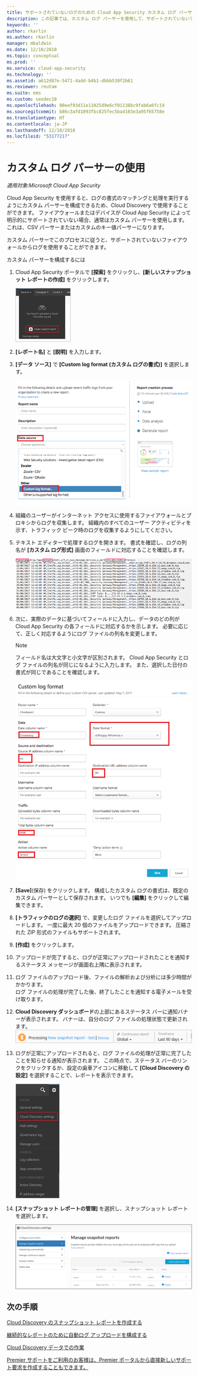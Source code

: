 ```yaml
---
title: サポートされていないログのための Cloud App Security カスタム ログ パーサー
description: この記事では、カスタム ログ パーサーを使用して、サポートされていないデバイスのログを Cloud App Security にアップロードする方法について説明します。
keywords: ''
author: rkarlin
ms.author: rkarlin
manager: mbaldwin
ms.date: 12/10/2018
ms.topic: conceptual
ms.prod: ''
ms.service: cloud-app-security
ms.technology: ''
ms.assetid: a612d87e-5471-4add-b4b1-dbbb530f2b61
ms.reviewer: reutam
ms.suite: ems
ms.custom: seodec18
ms.openlocfilehash: 80eef93d11e11025d9e6cf01138bc9fab6a6fc19
ms.sourcegitcommit: b86c3afd1093fbc825fec5ba4103e3a95f65758e
ms.translationtype: HT
ms.contentlocale: ja-JP
ms.lasthandoff: 12/10/2018
ms.locfileid: "53177217"
---
```

# <a name="use-a-custom-log-parser"></a>カスタム ログ パーサーの使用

*適用対象:Microsoft Cloud App Security*

Cloud App Security を使用すると、ログの書式のマッチングと処理を実行するようにカスタム パーサーを構成できるため、Cloud Discovery で使用することができます。 ファイアウォールまたはデバイスが Cloud App Security によって明示的にサポートされていない場合、通常はカスタム パーサーを使用します。 これは、CSV パーサーまたはカスタムのキー値パーサーになります。

カスタム パーサーでこのプロセスに従うと、サポートされていないファイアウォールからログを使用することができます。 


 
カスタム パーサーを構成するには
1. Cloud App Security ポータルで **[探索]** をクリックし、**[新しいスナップショット レポートの作成]** をクリックします。  
  
   ![新しいスナップショット レポートを作成する](./media/create-new-snapshot-report.png)
     
2. **[レポート名]** と **[説明]** を入力します。
  
3. **[データ ソース]** で **[Custom log format (カスタム ログの書式)]** を選択します。  

    ![新しいスナップショット レポート](./media/custom-log-upload.png)   

4. 組織のユーザーがインターネット アクセスに使用するファイアウォールとプロキシからログを収集します。 組織内のすべてのユーザー アクティビティを示す、トラフィック ピーク時のログを収集するようにしてください。 

5. テキスト エディターで処理するログを開きます。 書式を確認し、ログの列名が **[カスタム ログ形式]** 画面のフィールドに対応することを確認します。

   ![カスタム ログ パーサー](./media/log-data.png) 

6. 次に、実際のデータに基づいてフィールドに入力し、データのどの列が Cloud App Security の各フィールドに対応するかを示します。 必要に応じて、正しく対応するようにログ ファイルの列名を変更します。
  
   > [!NOTE]
    > フィールド名は大文字と小文字が区別されます。 Cloud App Security とログ ファイルの列名が同じになるように入力します。 また、選択した日付の書式が同じであることを確認します。

   ![カスタム ログ パーサー](./media/custom-log-parser.png) 


7. **[Save]**(保存) をクリックします。 構成したカスタム ログの書式は、既定のカスタム パーサーとして保存されます。 いつでも **[編集]** をクリックして編集できます。

8. **[トラフィックのログの選択]** で、変更したログ ファイルを選択してアップロードします。 一度に最大 20 個のファイルをアップロードできます。 圧縮された ZIP 形式のファイルもサポートされます。  
  

9. **[作成]** をクリックします。  

10. アップロードが完了すると、ログが正常にアップロードされたことを通知するステータス メッセージが画面右上隅に表示されます。  
  
11. ログ ファイルのアップロード後、ファイルの解析および分析には多少時間がかかります。  
    ログ ファイルの処理が完了した後、終了したことを通知する電子メールを受け取ります。 
  
12. **Cloud Discovery ダッシュボード**の上部にあるステータス バーに通知バナーが表示されます。 バナーは、自分のログ ファイルの処理状態で更新されます。  
    ![ログ ファイル メニュー バーの処理](./media/processing-log-file-menu-bar.png) 
   
13. ログが正常にアップロードされると、ログ ファイルの処理が正常に完了したことを知らせる通知が表示されます。 この時点で、ステータス バーのリンクをクリックするか、設定の歯車アイコンに移動して **[Cloud Discovery の設定]** を選択することで、レポートを表示できます。   
  
     ![Discovery の [設定] タブ](./media/discovery-settings-tab.png)
14. **[スナップショット レポートの管理]** を選択し、スナップショット レポートを選択します。
 
    ![スナップショット レポートの管理](./media/snapshot-report-managment.png)

  
      




## <a name="next-steps"></a>次の手順
 
[Cloud Discovery のスナップショット レポートを作成する](create-snapshot-cloud-discovery-reports.md)

[継続的なレポートのために自動ログ アップロードを構成する](configure-automatic-log-upload-for-continuous-reports.md)

[Cloud Discovery データでの作業](working-with-cloud-discovery-data.md)

[Premier サポートをご利用のお客様は、Premier ポータルから直接新しいサポート要求を作成することもできます。](https://premier.microsoft.com/)  